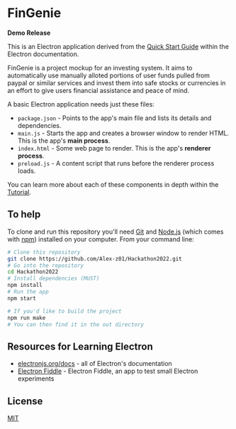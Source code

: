 # FinGenie

**Demo Release**

This is an Electron application derived from the [Quick Start Guide](https://electronjs.org/docs/latest/tutorial/quick-start) within the Electron documentation.

FinGenie is a project mockup for an investing system. It aims to automatically use manually alloted portions 
of user funds pulled from paypal or similar services and invest them into safe stocks or currencies in an 
effort to give users financial assistance and peace of mind. 

A basic Electron application needs just these files:

- `package.json` - Points to the app's main file and lists its details and dependencies.
- `main.js` - Starts the app and creates a browser window to render HTML. This is the app's **main process**.
- `index.html` - Some web page to render. This is the app's **renderer process**.
- `preload.js` - A content script that runs before the renderer process loads.

You can learn more about each of these components in depth within the [Tutorial](https://electronjs.org/docs/latest/tutorial/tutorial-prerequisites).

## To help

To clone and run this repository you'll need [Git](https://git-scm.com) and [Node.js](https://nodejs.org/en/download/) (which comes with [npm](http://npmjs.com)) installed on your computer. 
From your command line:

```bash
# Clone this repository
git clone https://github.com/Alex-z01/Hackathon2022.git
# Go into the repository
cd Hackathon2022
# Install dependencies (MUST)
npm install
# Run the app
npm start

# If you'd like to build the project 
npm run make
# You can then find it in the out directory
```

## Resources for Learning Electron

- [electronjs.org/docs](https://electronjs.org/docs) - all of Electron's documentation
- [Electron Fiddle](https://electronjs.org/fiddle) - Electron Fiddle, an app to test small Electron experiments

## License

[MIT](LICENSE.md)
